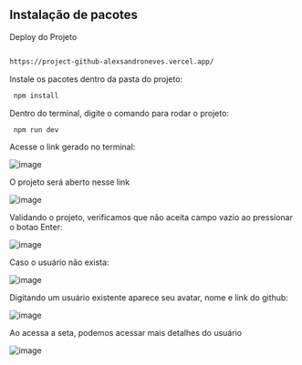 

## Instalação de pacotes


Deploy do Projeto

```sh

https://project-github-alexsandroneves.vercel.app/
````






Instale os pacotes dentro da pasta do projeto:

```sh
 npm install
   ```
   
 Dentro do terminal, digite o comando para rodar o projeto:

```sh
 npm run dev
   ```
   
   Acesse o link gerado no terminal:

![image](https://user-images.githubusercontent.com/53442386/219715021-17fd474a-fa6d-409b-b06a-73fd9615bfd8.png)


O projeto será aberto nesse link

![image](https://user-images.githubusercontent.com/53442386/219715232-1f9e2eb4-f058-49db-a25d-740eba830de6.png)


Validando o projeto, verificamos que não aceita campo vazio ao pressionar o botao Enter:

![image](https://user-images.githubusercontent.com/53442386/219715420-786fa501-14b8-49d2-a25e-304c6a5d99c2.png)

Caso o usuário não exista:

![image](https://user-images.githubusercontent.com/53442386/219715760-dd7a8fa0-0718-4a23-a4cb-6a5b3df74277.png)

Digitando um usuário existente aparece seu avatar, nome e link do github:

![image](https://user-images.githubusercontent.com/53442386/219716130-2441e832-0f1a-4a6b-a1b6-7ae5c446441e.png)

Ao acessa a seta, podemos acessar mais detalhes do usuário

![image](https://user-images.githubusercontent.com/53442386/219716485-8a3a1ea4-55a8-45b9-97db-a41debab4567.png)


